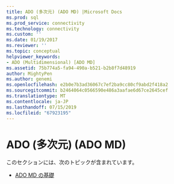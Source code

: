 ```yaml
---
title: ADO (多次元) (ADO MD) |Microsoft Docs
ms.prod: sql
ms.prod_service: connectivity
ms.technology: connectivity
ms.custom: ''
ms.date: 01/19/2017
ms.reviewer: ''
ms.topic: conceptual
helpviewer_keywords:
- ADO (Multidimensional) [ADO MD]
ms.assetid: 75b774a5-fa94-490a-b521-b2b8f7d48919
author: MightyPen
ms.author: genemi
ms.openlocfilehash: e2b0e7b3ad36067c7ef2ba9cc80cf9abd2f418a2
ms.sourcegitcommit: b2464064c0566590e486a3aafae6d67ce2645cef
ms.translationtype: MT
ms.contentlocale: ja-JP
ms.lasthandoff: 07/15/2019
ms.locfileid: "67923195"
---
```

# <a name="ado-multidimensional-ado-md"></a>ADO (多次元) (ADO MD)
このセクションには、次のトピックが含まれています。  
  
-   [ADO MD の基礎](../../../ado/guide/multidimensional/ado-md-fundamentals.md)
